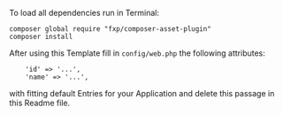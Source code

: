 To load all dependencies run in Terminal: 
```
composer global require "fxp/composer-asset-plugin"
composer install 
```

After using this Template fill in `config/web.php` the following attributes: 
```
    'id' => '...',
    'name' => '...',
```
with fitting default Entries for your Application and delete this passage in this Readme file. 
